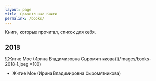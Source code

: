 ```yaml
---
layout: page
title: Прочитанные Книги
permalink: /books/
---
```


Книги, которые прочитал, список для себя.



## 2018
![Житие Мое (Ирина Владимировна Сыромятникова)](/images/books-2018-1.jpeg =100)
* Житие Мое (Ирина Владимировна Сыромятникова)
